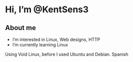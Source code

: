 # Hi, I’m @KentSens3
## About me
- I’m interested in Linux, Web designs, HTTP
- I’m currently learning Linux

Using Void Linux, before I used Ubuntu and Debian.
Spanish
